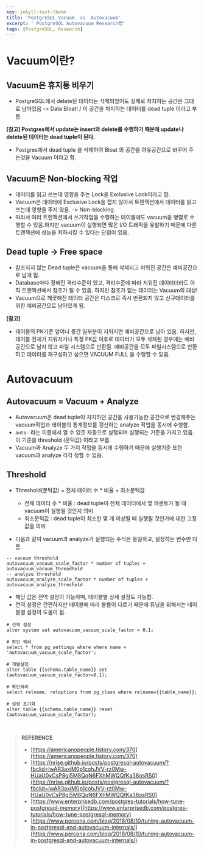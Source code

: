 ```yaml
---
key: jekyll-text-theme
title: 'PostgreSQL Vacuum  vs  Autovacuum'
excerpt: ' PostgreSQL Autovacuum Research😎'
tags: [PostgreSQL, Research]
---
```


# Vacuum이란?

## Vacuum은 휴지통 비우기

* PostgreSQL에서 delete된 데이터는 삭제되었어도 실제로 차지하는 공간은 그대로 남아있음 -> Data Bloat! / 이 공간을 차지하는 데이터를 dead tuple 이라고 부름.

**[참고] Postgres에서 update는 insert와 delete를 수행하기 때문에 update나 delete된 데이터는 dead tuple이 된다.**

* Postgres에서 dead tuple 을 삭제하여 Bloat 의 공간을 여유공간으로 바꾸어 주는것을 Vacuum 이라고 함.

## Vacuum은 Non-blocking 작업

* 데이터를 읽고 쓰는데 영향을 주는 Lock을 Exclusive Lock이라고 함.
* Vacuum은 데이터에 Exclusive Lock을 잡지 않아서 트렌잭션에서 데이터를 읽고 쓰는데 영향을 주지 않음. -> Non-blocking
* 따라서 여러 트렌잭션에서 쓰기작업을 수행하는 테이블에도 vacuum을 병렬로 수행할 수 있음.하지만 vacuum이 실행되면 많은 I/O 트래픽을 유발하기 때문에 다른 트랜잭션에 성능을 저하시킬 수 있다는 단점이 있음.

## Dead tuple -> Free space

* 참조되지 않는 Dead tuple은 vacuum을 통해 삭제되고 비워진 공간은 예비공간으로 남게 됨.
* Database마다 정해진 격리수준이 있고, 격리수준에 따라 지워진 데이터더라도 아직 트랜잭션에서 참조가 될 수 있음. 하지만 참조가 없는 데이터는 Vacuum의 대상!
* Vacuum으로 깨끗해진 데이터 공간은 디스크로 즉시 반환되지 않고 신규데이터를 위한 예비공간으로 남아있게 됨.

**[참고]**
* 테이블의 PK기준 앞이나 중간 일부분이 지워지면 예비공간으로 남아 있음. 하지만, 테이블 전체가 지워지거나 특정 PK값 이후로 데이터가 모두 삭제된 경우에는 예비공간으로 남지 않고 파일 시스템으로 반환됨. 예비공간을 모두 파일시스템으로 반환하고 데이터를 재구성하고 싶으면 VACUUM FULL 을 수행할 수 있음.


# Autovacuum

## Autovacuum = Vacuum + Analyze

* Autovacuum은 dead tuple이 차지하던 공간을 사용가능한 공간으로 변경해주는 vacuum작업과 테이블의 통계정보를 갱신하는 analyze 작업을 동시에 수행함.
* `auto-` 라는 이름에서 알 수 있듯 자동으로 실행되며 실행되는 기준을 가지고 있음. 이 기준을 threshold (문턱값) 이라고 부름.
* Vacuum과 Analyze 두 가지 작업을 동시에 수행하기 때문에 실행기준 또한 vacuum과 analyze 각각 정할 수 있음.

## Threshold

* Threshold(문턱값) = 전체 데이터 수 * 비율 + 최소문턱값
	* 전체 데이터 수 * 비율 : dead tuple이 전체 데이터에서 몇 퍼센트가 될 때 vacuum이 실행될 것인지 의미
	* 최소문턱값 : dead tuple이 최소한 몇 개 이상될 때 실행될 것인가에 대한 고정값을 의미

* 다음과 같이 vacuum과 analyze가 실행되는 수식은 동일하고, 설정하는 변수만 다름.

```
-- vacuum threshold  
autovacuum_vacuum_scale_factor * number of tuples + autovacuum_vacuum_threadhold  
-- analyze threshold 
autovacuum_analyze_scale_factor * number of tuples + autovacuum_analyze_threshold
```

* 해당 값은 전역 설정이 가능하며, 테이블별 상세 설정도 가능함.
* 전역 설정은 간편하지만 테이블에 따라 볼륨이 다르기 때문에 튜닝을 위해서는 테이블별 설정이 도움이 됨.

```
# 전역 설정
alter system set autovacuum_vacuum_scale_factor = 0.1;

# 확인 쿼리
select * from pg_settings where where name = 'autovacuum_vacuum_scale_factor';

# 개별설정
alter table {{schema.table_name}} set (autovacuum_vacuum_scale_factor=0.1);

# 확인쿼리
select relname, reloptions from pg_class where relname={{table_name}};

# 설정 초기화
alter table {{schema.table_name}} reset (autovacuum_vacuum_scale_factor);
```
<br>

> **REFERENCE**
> * [https://americanopeople.tistory.com/370](https://americanopeople.tistory.com/370)
> * [https://nrise.github.io/posts/postgresql-autovacuum/?fbclid=IwAR3axiM0p1cohJVV-rz0Mw-HUaU0vCsP8gi5M8QqN6FXhMWQQfKa38osRS0](https://nrise.github.io/posts/postgresql-autovacuum/?fbclid=IwAR3axiM0p1cohJVV-rz0Mw-HUaU0vCsP8gi5M8QqN6FXhMWQQfKa38osRS0)
> * [https://www.enterprisedb.com/postgres-tutorials/how-tune-postgresql-memory](https://www.enterprisedb.com/postgres-tutorials/how-tune-postgresql-memory)
> * [https://www.percona.com/blog/2018/08/10/tuning-autovacuum-in-postgresql-and-autovacuum-internals/](https://www.percona.com/blog/2018/08/10/tuning-autovacuum-in-postgresql-and-autovacuum-internals/)